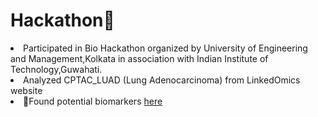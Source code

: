 # Hackathon🧪
   <li>Participated in Bio Hackathon organized by University of Engineering and Management,Kolkata in association with Indian Institute of        Technology,Guwahati.</li> 
    <li> Analyzed CPTAC_LUAD (Lung Adenocarcinoma) from LinkedOmics website </li></li>
    <li>🧬Found potential biomarkers <a href="https://github.com/Sandhyae2/Hackathon/blob/main/Biomarker%20Discovery%20for%20Lung%20Adenocarcinoma%20Using%20the%20CPTAC_LUAD_.pdf" target="_blank">here</a></li>
    
 </ul>
</div>
